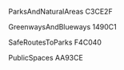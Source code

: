 ParksAndNaturalAreas
C3CE2F

GreenwaysAndBlueways
1490C1

SafeRoutesToParks
F4C040

PublicSpaces
AA93CE